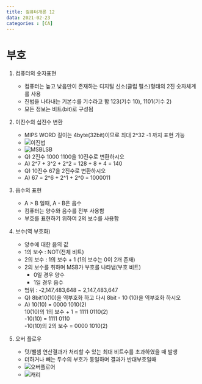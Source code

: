 ```yaml
---
title: 컴퓨터개론 12
data: 2021-02-23
categories : [CA]
---
```


# 부호

1. 컴퓨터의 숫자표현
    - 컴퓨터는 높고 낮음만이 존재하는 디지털 신소(클럽 펄스)형태의 2진 숫자체계를 사용
    - 진법을 나타내는 기본수를 기수라고 함
    123(기수 10), 1101(기수 2)
    - 모든 정보는 비트(bit)로 구성됨

2. 이진수의 십진수 변환
    - MIPS WORD 길이는 4byte(32bit)이므로 최대 2^32 -1 까지 표현 가능
    - ![이진법]()
    - ![MSBLSB]()
    - Q) 2진수 1000 1100을 10진수로 변환하시오
    - A) 2^7 + 3^2 + 2^2 = 128 + 8 + 4 = 140
    - Q) 10진수 67을 2진수로 변환하시오
    - A) 67 = 2^6 + 2^1 + 2^0 = 1000011

3. 음수의 표현
    - A > B 일때, A - B은 음수 
    - 컴퓨터는 양수와 음수를 전부 사용함
    - 부호를 표현하기 위하여 2의 보수를 사용함

4. 보수(역 부호화)
    - 양수에 대한 음의 값
    - 1의 보수 : NOT(전체 비트)
    - 2의 보수 : 1의 보수 + 1 (1의 보수는 0이 2개 존재)
    - 2의 보수를 취하며 MSB가 부호를 나타냄(부호 비트)
        - 0일 경우 양수
        - 1일 경우 음수
    - 범위 : -2,147,483,648 ~ 2,147,483,647
    - Q) 8bit10(10)을 역부호화 하고 다시 8bit - 10 (10)을 역부호화 하시오
    - A) 10(10) = 0000 1010(2)  
    10(10)의 1의 보수 + 1 = 1111 0110(2)  
    \-10(10) = 1111 0110  
    \-10(10)의 2의 보수 = 0000 1010(2) 

5. 오버 플로우
    - 덧/뺄셈 연산결과가 처리할 수 있는 최대 비트수를 초과하였을 때 발생
    - 더하거나 빼는 두수의 부호가 동일하며 결과가 반대부호일때
    - ![오버플로어]()
    - ![캐리]()
